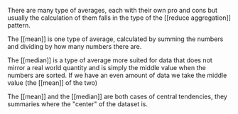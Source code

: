 There are many type of averages, each with their own pro and cons but usually the calculation of them falls in the type of the [[reduce aggregation]] pattern.

The [[mean]] is one type of average, calculated by summing the numbers and dividing by how many numbers there are.

The [[median]] is a type of average more suited for data that does not mirror a real world quantity and is simply the middle value when the numbers are sorted. If we have an even amount of data we take the middle value (the [[mean]] of the two)

The [[mean]] and the [[median]] are both cases of central tendencies, they summaries where the "center" of the dataset is.